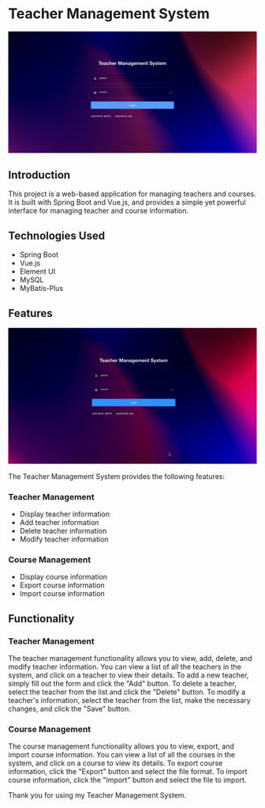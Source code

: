 # Teacher Management System

![image](https://raw.githubusercontent.com/syoho/github-image/main/tms/tms-login-01.jpg)

## Introduction

This project is a web-based application for managing teachers and courses. It is built with Spring Boot and Vue.js, and provides a simple yet powerful interface for managing teacher and course information.

## Technologies Used

- Spring Boot
- Vue.js
- Element UI
- MySQL
- MyBatis-Plus


## Features

![image](https://raw.githubusercontent.com/syoho/github-image/main/tms/tms-login.gif)

The Teacher Management System provides the following features:

### Teacher Management

- Display teacher information
- Add teacher information
- Delete teacher information
- Modify teacher information

### Course Management

- Display course information
- Export course information
- Import course information

## Functionality

### Teacher Management

The teacher management functionality allows you to view, add, delete, and modify teacher information. You can view a list of all the teachers in the system, and click on a teacher to view their details. To add a new teacher, simply fill out the form and click the "Add" button. To delete a teacher, select the teacher from the list and click the "Delete" button. To modify a teacher's information, select the teacher from the list, make the necessary changes, and click the "Save" button.

### Course Management

The course management functionality allows you to view, export, and import course information. You can view a list of all the courses in the system, and click on a course to view its details. To export course information, click the "Export" button and select the file format. To import course information, click the "Import" button and select the file to import.

Thank you for using my Teacher Management System.
